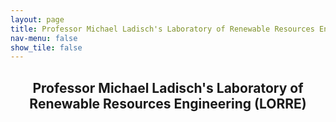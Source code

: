 ```yaml
---
layout: page
title: Professor Michael Ladisch's Laboratory of Renewable Resources Engineering
nav-menu: false
show_tile: false
---
```


<!-- Main -->
<div id="main" class="alt">

  <!-- One -->
<section id="one">
	<div class="inner">
		<header class="major">
			<h1>Professor Michael Ladisch's Laboratory of Renewable Resources Engineering (LORRE)</h1>
		</header>

<!-- Content -->
